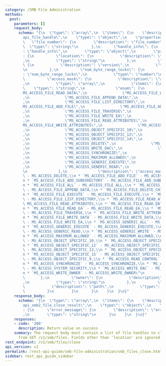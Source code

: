 ```yaml
---
category: /SMB File Administration
methods:
  post:
    parameters: []
    request_body:
      schema: "{\n  \"type\": \"array\",\n  \"items\": {\n    \"description\": \"\
        api_file_handle\",\n    \"type\": \"object\",\n    \"properties\": {\n   \
        \   \"file_number\": {\n        \"description\": \"file_number\",\n      \
        \  \"type\": \"string\"\n      },\n      \"handle_info\": {\n        \"description\"\
        : \"handle_info\",\n        \"type\": \"object\",\n        \"properties\"\
        : {\n          \"location\": {\n            \"description\": \"location\"\
        ,\n            \"type\": \"string\"\n          },\n          \"version\":\
        \ {\n            \"description\": \"version\",\n            \"type\": \"number\"\
        \n          },\n          \"num_byte_range_locks\": {\n            \"description\"\
        : \"num_byte_range_locks\",\n            \"type\": \"number\"\n          },\n\
        \          \"access_mask\": {\n            \"description\": \"access_mask\"\
        ,\n            \"type\": \"array\",\n            \"items\": {\n          \
        \    \"type\": \"string\",\n              \"enum\": [\n                \"\
        MS_ACCESS_FILE_READ_DATA\",\n                \"MS_ACCESS_FILE_WRITE_DATA\"\
        ,\n                \"MS_ACCESS_FILE_APPEND_DATA\",\n                \"MS_ACCESS_FILE_EXECUTE\"\
        ,\n                \"MS_ACCESS_FILE_LIST_DIRECTORY\",\n                \"\
        MS_ACCESS_FILE_ADD_FILE\",\n                \"MS_ACCESS_FILE_ADD_SUBDIRECTORY\"\
        ,\n                \"MS_ACCESS_FILE_TRAVERSE\",\n                \"MS_ACCESS_FILE_READ_EA\"\
        ,\n                \"MS_ACCESS_FILE_WRITE_EA\",\n                \"MS_ACCESS_FILE_DELETE_CHILD\"\
        ,\n                \"MS_ACCESS_FILE_READ_ATTRIBUTES\",\n                \"\
        MS_ACCESS_FILE_WRITE_ATTRIBUTES\",\n                \"MS_ACCESS_OBJECT_SPECIFIC_9\"\
        ,\n                \"MS_ACCESS_OBJECT_SPECIFIC_10\",\n                \"MS_ACCESS_OBJECT_SPECIFIC_11\"\
        ,\n                \"MS_ACCESS_OBJECT_SPECIFIC_12\",\n                \"MS_ACCESS_OBJECT_SPECIFIC_13\"\
        ,\n                \"MS_ACCESS_OBJECT_SPECIFIC_14\",\n                \"MS_ACCESS_OBJECT_SPECIFIC_15\"\
        ,\n                \"MS_ACCESS_DELETE\",\n                \"MS_ACCESS_READ_CONTROL\"\
        ,\n                \"MS_ACCESS_WRITE_DAC\",\n                \"MS_ACCESS_WRITE_OWNER\"\
        ,\n                \"MS_ACCESS_SYNCHRONIZE\",\n                \"MS_ACCESS_SYSTEM_SECURITY\"\
        ,\n                \"MS_ACCESS_MAXIMUM_ALLOWED\",\n                \"MS_ACCESS_GENERIC_ALL\"\
        ,\n                \"MS_ACCESS_GENERIC_EXECUTE\",\n                \"MS_ACCESS_GENERIC_WRITE\"\
        ,\n                \"MS_ACCESS_GENERIC_READ\",\n                \"MS_ACCESS_FILE_ALL\"\
        \n              ],\n              \"description\": \"access_mask:\\n * `MS_ACCESS_DELETE`\
        \ - MS_ACCESS_DELETE,\\n * `MS_ACCESS_FILE_ADD_FILE` - MS_ACCESS_FILE_ADD_FILE,\\\
        n * `MS_ACCESS_FILE_ADD_SUBDIRECTORY` - MS_ACCESS_FILE_ADD_SUBDIRECTORY,\\\
        n * `MS_ACCESS_FILE_ALL` - MS_ACCESS_FILE_ALL,\\n * `MS_ACCESS_FILE_APPEND_DATA`\
        \ - MS_ACCESS_FILE_APPEND_DATA,\\n * `MS_ACCESS_FILE_DELETE_CHILD` - MS_ACCESS_FILE_DELETE_CHILD,\\\
        n * `MS_ACCESS_FILE_EXECUTE` - MS_ACCESS_FILE_EXECUTE,\\n * `MS_ACCESS_FILE_LIST_DIRECTORY`\
        \ - MS_ACCESS_FILE_LIST_DIRECTORY,\\n * `MS_ACCESS_FILE_READ_ATTRIBUTES` -\
        \ MS_ACCESS_FILE_READ_ATTRIBUTES,\\n * `MS_ACCESS_FILE_READ_DATA` - MS_ACCESS_FILE_READ_DATA,\\\
        n * `MS_ACCESS_FILE_READ_EA` - MS_ACCESS_FILE_READ_EA,\\n * `MS_ACCESS_FILE_TRAVERSE`\
        \ - MS_ACCESS_FILE_TRAVERSE,\\n * `MS_ACCESS_FILE_WRITE_ATTRIBUTES` - MS_ACCESS_FILE_WRITE_ATTRIBUTES,\\\
        n * `MS_ACCESS_FILE_WRITE_DATA` - MS_ACCESS_FILE_WRITE_DATA,\\n * `MS_ACCESS_FILE_WRITE_EA`\
        \ - MS_ACCESS_FILE_WRITE_EA,\\n * `MS_ACCESS_GENERIC_ALL` - MS_ACCESS_GENERIC_ALL,\\\
        n * `MS_ACCESS_GENERIC_EXECUTE` - MS_ACCESS_GENERIC_EXECUTE,\\n * `MS_ACCESS_GENERIC_READ`\
        \ - MS_ACCESS_GENERIC_READ,\\n * `MS_ACCESS_GENERIC_WRITE` - MS_ACCESS_GENERIC_WRITE,\\\
        n * `MS_ACCESS_MAXIMUM_ALLOWED` - MS_ACCESS_MAXIMUM_ALLOWED,\\n * `MS_ACCESS_OBJECT_SPECIFIC_10`\
        \ - MS_ACCESS_OBJECT_SPECIFIC_10,\\n * `MS_ACCESS_OBJECT_SPECIFIC_11` - MS_ACCESS_OBJECT_SPECIFIC_11,\\\
        n * `MS_ACCESS_OBJECT_SPECIFIC_12` - MS_ACCESS_OBJECT_SPECIFIC_12,\\n * `MS_ACCESS_OBJECT_SPECIFIC_13`\
        \ - MS_ACCESS_OBJECT_SPECIFIC_13,\\n * `MS_ACCESS_OBJECT_SPECIFIC_14` - MS_ACCESS_OBJECT_SPECIFIC_14,\\\
        n * `MS_ACCESS_OBJECT_SPECIFIC_15` - MS_ACCESS_OBJECT_SPECIFIC_15,\\n * `MS_ACCESS_OBJECT_SPECIFIC_9`\
        \ - MS_ACCESS_OBJECT_SPECIFIC_9,\\n * `MS_ACCESS_READ_CONTROL` - MS_ACCESS_READ_CONTROL,\\\
        n * `MS_ACCESS_SYNCHRONIZE` - MS_ACCESS_SYNCHRONIZE,\\n * `MS_ACCESS_SYSTEM_SECURITY`\
        \ - MS_ACCESS_SYSTEM_SECURITY,\\n * `MS_ACCESS_WRITE_DAC` - MS_ACCESS_WRITE_DAC,\\\
        n * `MS_ACCESS_WRITE_OWNER` - MS_ACCESS_WRITE_OWNER\"\n            }\n   \
        \       },\n          \"owner\": {\n            \"description\": \"owner\"\
        ,\n            \"type\": \"string\"\n          },\n          \"path\": {\n\
        \            \"description\": \"path\",\n            \"type\": \"string\"\n\
        \          }\n        }\n      }\n    }\n  }\n}"
    response_body:
      schema: "{\n  \"type\": \"array\",\n  \"items\": {\n    \"description\": \"\
        api_smb2_file_close_result\",\n    \"type\": \"object\",\n    \"properties\"\
        : {\n      \"error_message\": {\n        \"description\": \"error_message\"\
        ,\n        \"type\": \"string\"\n      }\n    }\n  }\n}"
    responses:
    - code: '200'
      description: Return value on success
    summary: The request body must contain a list of file handles to close, as returned
      from GET /v1/smb/files. Fields other than 'location' are ignored.
rest_endpoint: /v1/smb/files/close
api_version: v1
permalink: /rest-api-guide/smb-file-administration/smb_files_close.html
sidebar: rest_api_guide_sidebar
---
```

